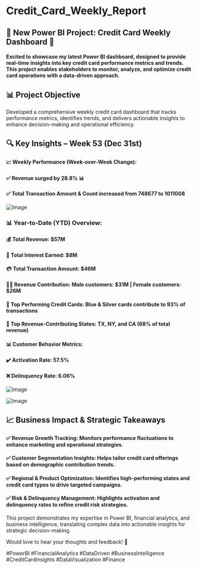 # Credit_Card_Weekly_Report
## 🚀 New Power BI Project: Credit Card Weekly Dashboard 🚀
#### Excited to showcase my latest Power BI dashboard, designed to provide real-time insights into key credit card performance metrics and trends. This project enables stakeholders to monitor, analyze, and optimize credit card operations with a data-driven approach.

## 📊 Project Objective
Developed a comprehensive weekly credit card dashboard that tracks performance metrics, identifies trends, and delivers actionable insights to enhance decision-making and operational efficiency.

## 🔍 Key Insights – Week 53 (Dec 31st)

#### 📈 Weekly Performance (Week-over-Week Change):
#### ✅ Revenue surged by 28.8% 📊
#### ✅ Total Transaction Amount & Count increased from 748677 to 1011008

![Image](https://github.com/user-attachments/assets/ee2281d2-4824-4e3c-812e-514d2da988af)

### 📊 Year-to-Date (YTD) Overview:
#### 💰 Total Revenue: $57M
#### 🏦 Total Interest Earned: $8M
#### 💳 Total Transaction Amount: $46M
#### 👨‍💼 Revenue Contribution: Male customers: $31M | Female customers: $26M
#### 🔹 Top Performing Credit Cards: Blue & Silver cards contribute to 93% of transactions
#### 📍 Top Revenue-Contributing States: TX, NY, and CA (68% of total revenue)
#### 📊 Customer Behavior Metrics:
#### ✔️ Activation Rate: 57.5%
#### ❌ Delinquency Rate: 6.06%

![Image](https://github.com/user-attachments/assets/b90ecbb5-95c2-4786-9ab2-bb50569dc173)

![Image](https://github.com/user-attachments/assets/c0bb739b-1b9d-4deb-9a97-e073c0bec250)



## 📈 Business Impact & Strategic Takeaways
#### ✅ Revenue Growth Tracking: Monitors performance fluctuations to enhance marketing and operational strategies.
#### ✅ Customer Segmentation Insights: Helps tailor credit card offerings based on demographic contribution trends.
#### ✅ Regional & Product Optimization: Identifies high-performing states and credit card types to drive targeted campaigns.
#### ✅ Risk & Delinquency Management: Highlights activation and delinquency rates to refine credit risk strategies.

This project demonstrates my expertise in Power BI, financial analytics, and business intelligence, translating complex data into actionable insights for strategic decision-making.

Would love to hear your thoughts and feedback! 🚀

#PowerBI #FinancialAnalytics #DataDriven #BusinessIntelligence #CreditCardInsights #DataVisualization #Finance
